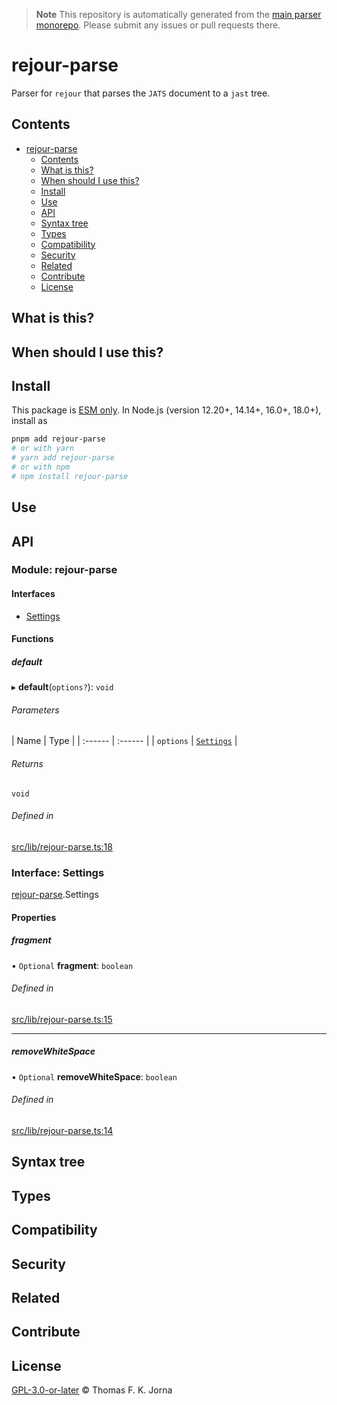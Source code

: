 > **Note**
> This repository is automatically generated from the [main parser monorepo](https://github.com/TrialAndErrorOrg/parsers). Please submit any issues or pull requests there.

# rejour-parse

Parser for `rejour` that parses the `JATS` document to a `jast` tree.

## Contents

- [rejour-parse](#rejour-parse)
  - [Contents](#contents)
  - [What is this?](#what-is-this)
  - [When should I use this?](#when-should-i-use-this)
  - [Install](#install)
  - [Use](#use)
  - [API](#api)
  - [Syntax tree](#syntax-tree)
  - [Types](#types)
  - [Compatibility](#compatibility)
  - [Security](#security)
  - [Related](#related)
  - [Contribute](#contribute)
  - [License](#license)

## What is this?

## When should I use this?

## Install

This package is [ESM only](https://gist.github.com/sindresorhus/a39789f98801d908bbc7ff3ecc99d99c). In Node.js (version 12.20+, 14.14+, 16.0+, 18.0+), install as

```bash
pnpm add rejour-parse
# or with yarn
# yarn add rejour-parse
# or with npm
# npm install rejour-parse
```

## Use

## API

### Module: rejour-parse

#### Interfaces

- [Settings](.interfaces/rejour_parse.Settings.md)

#### Functions

##### default

▸ **default**(`options?`): `void`

###### Parameters

\| Name | Type |
\| :------ | :------ |
\| `options` | [`Settings`](.interfaces/rejour_parse.Settings.md) |

###### Returns

`void`

###### Defined in

[src/lib/rejour-parse.ts:18](https://github.com/TrialAndErrorOrg/parsers/blob/586a0d2/libs/rejour/rejour-parse/src/lib/rejour-parse.ts#L18)

### Interface: Settings

[rejour-parse](.modules).Settings

#### Properties

##### fragment

• `Optional` **fragment**: `boolean`

###### Defined in

[src/lib/rejour-parse.ts:15](https://github.com/TrialAndErrorOrg/parsers/blob/586a0d2/libs/rejour/rejour-parse/src/lib/rejour-parse.ts#L15)

---

##### removeWhiteSpace

• `Optional` **removeWhiteSpace**: `boolean`

###### Defined in

[src/lib/rejour-parse.ts:14](https://github.com/TrialAndErrorOrg/parsers/blob/586a0d2/libs/rejour/rejour-parse/src/lib/rejour-parse.ts#L14)

## Syntax tree

## Types

## Compatibility

## Security

## Related

## Contribute

## License

[GPL-3.0-or-later](LICENSE) © Thomas F. K. Jorna

[unified]: https://unifiedjs.com
[unifiedgh]: https://github.com/unifiedjs/unified
[xast-from-xml]: https://github.com/syntax-tree/xast-util-from-xml
[rehype]: https://github.com/rehypejs/rehype
[rejour]: https://github.com/TrialAndErrorOrg/parsers/tree/main/libs/rejour
[rejour-parse]: https://github.com/TrialAndErrorOrg/parsers/tree/main/libs/rejour/rejour-parse
[rejour-stringify]: https://github.com/TrialAndErrorOrg/parsers/tree/main/libs/rejour/rejour-stringify
[rejour-move-abstract]: https://github.com/TrialAndErrorOrg/parsers/tree/main/libs/rejour/rejour-move-abstract
[rejour-meta]: https://github.com/TrialAndErrorOrg/parsers/tree/main/libs/rejour/rejour-meta
[rejour-relatex]: https://github.com/TrialAndErrorOrg/parsers/tree/main/libs/rejour/rejour-relatex
[relatex]: https://github.com/TrialAndErrorOrg/parsers/tree/main/libs/relatex
[relatex-stringify]: https://github.com/TrialAndErrorOrg/parsers/tree/main/libs/relatex/relatex-stringify
[jast]: https://github.com/TrialAndErrorOrg/parsers/tree/main/libs/rejour/jast
[jast-util-to-texast]: https://github.com/TrialAndErrorOrg/parsers/tree/main/libs/rejour/jast-util-to-texast
[jastscript]: https://github.com/TrialAndErrorOrg/parsers/tree/main/libs/rejour/jastscript
[texast]: https://github.com/TrialAndErrorOrg/parsers/tree/main/libs/relatex/texast
[texast-util-to-latex]: https://github.com/TrialAndErrorOrg/parsers/tree/main/libs/relatex/texast-util-to-latex
[hast]: https://github.com/syntax-tree/hast
[xast]: https://github.com/syntax-tree/xast
[mdast]: https://github.com/syntax-tree/mdast
[mdast-markdown]: https://github.com/syntax-tree/mdast-util-to-markdown
[latex-utensils]: https://github.com/tamuratak/latex-utensils
[latexjs]: https://github.com/latexjs/latexjs
